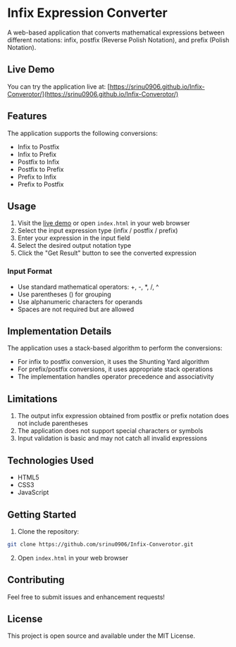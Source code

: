 # Infix Expression Converter

A web-based application that converts mathematical expressions between different notations: infix, postfix (Reverse Polish Notation), and prefix (Polish Notation).

## Live Demo

You can try the application live at: [https://srinu0906.github.io/Infix-Converotor/](https://srinu0906.github.io/Infix-Converotor/)

## Features

The application supports the following conversions:
- Infix to Postfix
- Infix to Prefix
- Postfix to Infix
- Postfix to Prefix
- Prefix to Infix
- Prefix to Postfix

## Usage

1. Visit the [live demo](https://srinu0906.github.io/Infix-Converotor/) or open `index.html` in your web browser
2. Select the input expression type (infix / postfix / prefix)
3. Enter your expression in the input field
4. Select the desired output notation type
5. Click the "Get Result" button to see the converted expression

### Input Format
- Use standard mathematical operators: +, -, *, /, ^
- Use parentheses () for grouping
- Use alphanumeric characters for operands
- Spaces are not required but are allowed

## Implementation Details

The application uses a stack-based algorithm to perform the conversions:
- For infix to postfix conversion, it uses the Shunting Yard algorithm
- For prefix/postfix conversions, it uses appropriate stack operations
- The implementation handles operator precedence and associativity

## Limitations

1. The output infix expression obtained from postfix or prefix notation does not include parentheses
2. The application does not support special characters or symbols
3. Input validation is basic and may not catch all invalid expressions

## Technologies Used

- HTML5
- CSS3
- JavaScript 

## Getting Started

1. Clone the repository:
```bash
git clone https://github.com/srinu0906/Infix-Converotor.git
```

2. Open `index.html` in your web browser

## Contributing

Feel free to submit issues and enhancement requests!

## License

This project is open source and available under the MIT License.
